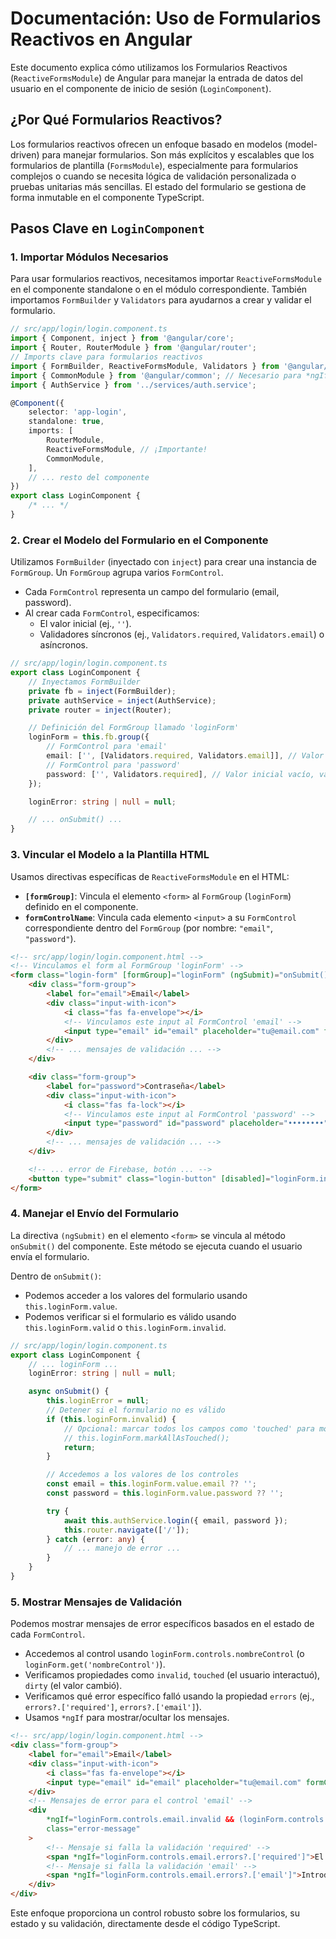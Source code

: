 # Documentación: Uso de Formularios Reactivos en Angular

Este documento explica cómo utilizamos los Formularios Reactivos (`ReactiveFormsModule`) de Angular para manejar la entrada de datos del usuario en el componente de inicio de sesión (`LoginComponent`).

## ¿Por Qué Formularios Reactivos?

Los formularios reactivos ofrecen un enfoque basado en modelos (model-driven) para manejar formularios. Son más explícitos y escalables que los formularios de plantilla (`FormsModule`), especialmente para formularios complejos o cuando se necesita lógica de validación personalizada o pruebas unitarias más sencillas. El estado del formulario se gestiona de forma inmutable en el componente TypeScript.

## Pasos Clave en `LoginComponent`

### 1. Importar Módulos Necesarios

Para usar formularios reactivos, necesitamos importar `ReactiveFormsModule` en el componente standalone o en el módulo correspondiente. También importamos `FormBuilder` y `Validators` para ayudarnos a crear y validar el formulario.

```typescript
// src/app/login/login.component.ts
import { Component, inject } from '@angular/core';
import { Router, RouterModule } from '@angular/router';
// Imports clave para formularios reactivos
import { FormBuilder, ReactiveFormsModule, Validators } from '@angular/forms';
import { CommonModule } from '@angular/common'; // Necesario para *ngIf
import { AuthService } from '../services/auth.service';

@Component({
    selector: 'app-login',
    standalone: true,
    imports: [
        RouterModule,
        ReactiveFormsModule, // ¡Importante!
        CommonModule,
    ],
    // ... resto del componente
})
export class LoginComponent {
    /* ... */
}
```

### 2. Crear el Modelo del Formulario en el Componente

Utilizamos `FormBuilder` (inyectado con `inject`) para crear una instancia de `FormGroup`. Un `FormGroup` agrupa varios `FormControl`.

-   Cada `FormControl` representa un campo del formulario (email, password).
-   Al crear cada `FormControl`, especificamos:
    -   El valor inicial (ej., `''`).
    -   Validadores síncronos (ej., `Validators.required`, `Validators.email`) o asíncronos.

```typescript
// src/app/login/login.component.ts
export class LoginComponent {
    // Inyectamos FormBuilder
    private fb = inject(FormBuilder);
    private authService = inject(AuthService);
    private router = inject(Router);

    // Definición del FormGroup llamado 'loginForm'
    loginForm = this.fb.group({
        // FormControl para 'email'
        email: ['', [Validators.required, Validators.email]], // Valor inicial vacío, validadores requerido y email
        // FormControl para 'password'
        password: ['', Validators.required], // Valor inicial vacío, validador requerido
    });

    loginError: string | null = null;

    // ... onSubmit() ...
}
```

### 3. Vincular el Modelo a la Plantilla HTML

Usamos directivas específicas de `ReactiveFormsModule` en el HTML:

-   **`[formGroup]`**: Vincula el elemento `<form>` al `FormGroup` (`loginForm`) definido en el componente.
-   **`formControlName`**: Vincula cada elemento `<input>` a su `FormControl` correspondiente dentro del `FormGroup` (por nombre: `"email"`, `"password"`).

```html
<!-- src/app/login/login.component.html -->
<!-- Vinculamos el form al FormGroup 'loginForm' -->
<form class="login-form" [formGroup]="loginForm" (ngSubmit)="onSubmit()">
    <div class="form-group">
        <label for="email">Email</label>
        <div class="input-with-icon">
            <i class="fas fa-envelope"></i>
            <!-- Vinculamos este input al FormControl 'email' -->
            <input type="email" id="email" placeholder="tu@email.com" formControlName="email" required />
        </div>
        <!-- ... mensajes de validación ... -->
    </div>

    <div class="form-group">
        <label for="password">Contraseña</label>
        <div class="input-with-icon">
            <i class="fas fa-lock"></i>
            <!-- Vinculamos este input al FormControl 'password' -->
            <input type="password" id="password" placeholder="••••••••" formControlName="password" required />
        </div>
        <!-- ... mensajes de validación ... -->
    </div>

    <!-- ... error de Firebase, botón ... -->
    <button type="submit" class="login-button" [disabled]="loginForm.invalid">Iniciar Sesión</button>
</form>
```

### 4. Manejar el Envío del Formulario

La directiva `(ngSubmit)` en el elemento `<form>` se vincula al método `onSubmit()` del componente. Este método se ejecuta cuando el usuario envía el formulario.

Dentro de `onSubmit()`:

-   Podemos acceder a los valores del formulario usando `this.loginForm.value`.
-   Podemos verificar si el formulario es válido usando `this.loginForm.valid` o `this.loginForm.invalid`.

```typescript
// src/app/login/login.component.ts
export class LoginComponent {
    // ... loginForm ...
    loginError: string | null = null;

    async onSubmit() {
        this.loginError = null;
        // Detener si el formulario no es válido
        if (this.loginForm.invalid) {
            // Opcional: marcar todos los campos como 'touched' para mostrar errores
            // this.loginForm.markAllAsTouched();
            return;
        }

        // Accedemos a los valores de los controles
        const email = this.loginForm.value.email ?? '';
        const password = this.loginForm.value.password ?? '';

        try {
            await this.authService.login({ email, password });
            this.router.navigate(['/']);
        } catch (error: any) {
            // ... manejo de error ...
        }
    }
}
```

### 5. Mostrar Mensajes de Validación

Podemos mostrar mensajes de error específicos basados en el estado de cada `FormControl`.

-   Accedemos al control usando `loginForm.controls.nombreControl` (o `loginForm.get('nombreControl')`).
-   Verificamos propiedades como `invalid`, `touched` (el usuario interactuó), `dirty` (el valor cambió).
-   Verificamos qué error específico falló usando la propiedad `errors` (ej., `errors?.['required']`, `errors?.['email']`).
-   Usamos `*ngIf` para mostrar/ocultar los mensajes.

```html
<!-- src/app/login/login.component.html -->
<div class="form-group">
    <label for="email">Email</label>
    <div class="input-with-icon">
        <i class="fas fa-envelope"></i>
        <input type="email" id="email" placeholder="tu@email.com" formControlName="email" required />
    </div>
    <!-- Mensajes de error para el control 'email' -->
    <div
        *ngIf="loginForm.controls.email.invalid && (loginForm.controls.email.dirty || loginForm.controls.email.touched)"
        class="error-message"
    >
        <!-- Mensaje si falla la validación 'required' -->
        <span *ngIf="loginForm.controls.email.errors?.['required']">El email es obligatorio.</span>
        <!-- Mensaje si falla la validación 'email' -->
        <span *ngIf="loginForm.controls.email.errors?.['email']">Introduce un email válido.</span>
    </div>
</div>
```

Este enfoque proporciona un control robusto sobre los formularios, su estado y su validación, directamente desde el código TypeScript.
